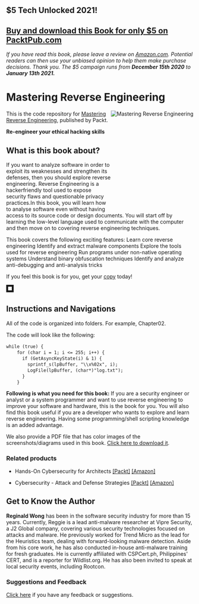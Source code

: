 ## $5 Tech Unlocked 2021!
[Buy and download this Book for only $5 on PacktPub.com](https://www.packtpub.com/product/mastering-reverse-engineering/9781788838849)
-----
*If you have read this book, please leave a review on [Amazon.com](https://www.amazon.com/gp/product/178883884X).     Potential readers can then use your unbiased opinion to help them make purchase decisions. Thank you. The $5 campaign         runs from __December 15th 2020__ to __January 13th 2021.__*

# Mastering Reverse Engineering

<a href="https://www.packtpub.com/networking-and-servers/mastering-reverse-engineering?utm_source=github&utm_medium=repository&utm_campaign=9781788838849 "><img src="https://dz13w8afd47il.cloudfront.net/sites/default/files/imagecache/ppv4_main_book_cover/9781788838849...png" alt="Mastering Reverse Engineering" height="256px" align="right"></a>

This is the code repository for [Mastering Reverse Engineering](https://www.packtpub.com/networking-and-servers/mastering-reverse-engineering?utm_source=github&utm_medium=repository&utm_campaign=9781788838849 ), published by Packt.

**Re-engineer your ethical hacking skills**

## What is this book about?
If you want to analyze software in order to exploit its weaknesses and strengthen its defenses, then you should explore reverse engineering. Reverse Engineering is a hackerfriendly tool used to expose security flaws and questionable privacy practices.In this book, you will learn how to analyse software even without having access to its source code or design documents. You will start off by learning the low-level language used to communicate with the computer and then move on to covering reverse engineering techniques.

This book covers the following exciting features:
Learn core reverse engineering 
Identify and extract malware components 
Explore the tools used for reverse engineering 
Run programs under non-native operating systems 
Understand binary obfuscation techniques 
Identify and analyze anti-debugging and anti-analysis tricks 

If you feel this book is for you, get your [copy](https://www.amazon.com/dp/178883884X) today!

<a href="https://www.packtpub.com/?utm_source=github&utm_medium=banner&utm_campaign=GitHubBanner"><img src="https://raw.githubusercontent.com/PacktPublishing/GitHub/master/GitHub.png" 
alt="https://www.packtpub.com/" border="5" /></a>

## Instructions and Navigations
All of the code is organized into folders. For example, Chapter02.

The code will look like the following:
```
while (true) {
    for (char i = 1; i <= 255; i++) {
      if (GetAsyncKeyState(i) & 1) {
        sprintf_s(lpBuffer, "\\x%02x", i);
        LogFile(lpBuffer, (char*)"log.txt");
      }
    }
```

**Following is what you need for this book:**
If you are a security engineer or analyst or a system programmer and want to use reverse engineering to improve your software and hardware, this is the book for you. You will also find this book useful if you are a developer who wants to explore and learn reverse engineering. Having some programming/shell scripting knowledge is an added advantage.

We also provide a PDF file that has color images of the screenshots/diagrams used in this book. [Click here to download it](https://www.packtpub.com/sites/default/files/downloads/9781788838849_ColorImages.pdf?).

### Related products
* Hands-On Cybersecurity for Architects [[Packt]](https://www.packtpub.com/networking-and-servers/hands-cybersecurity-architects?utm_source=github&utm_medium=repository&utm_campaign=9781788830263 ) [[Amazon]](https://www.amazon.com/dp/1788830261)

* Cybersecurity - Attack and Defense Strategies [[Packt]](https://www.packtpub.com/networking-and-servers/cybersecurity-attack-and-defense-strategies?utm_source=github&utm_medium=repository&utm_campaign=9781788475297 ) [[Amazon]](https://www.amazon.com/dp/1788475291)

## Get to Know the Author
**Reginald Wong**
has been in the software security industry for more than 15 years. Currently, Reggie is a lead anti-malware researcher at Vipre Security, a J2 Global company, covering various security technologies focused on attacks and malware. He previously worked for Trend Micro as the lead for the Heuristics team, dealing with forward-looking malware detection. Aside from his core work, he has also conducted in-house anti-malware training for fresh graduates. He is currently affiliated with CSPCert.ph, Philippines' CERT, and is a reporter for Wildlist.org. He has also been invited to speak at local security events, including Rootcon.

### Suggestions and Feedback
[Click here](https://docs.google.com/forms/d/e/1FAIpQLSdy7dATC6QmEL81FIUuymZ0Wy9vH1jHkvpY57OiMeKGqib_Ow/viewform) if you have any feedback or suggestions.

